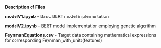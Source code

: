 **Description of Files**

**modelV1.ipynb** - Basic BERT model implementation 

**modelV2.ipynb** - BERT model implementation employing genetic algorithm

**FeynmanEquations.csv** - Target data containing mathematical expressions for corresponding Feynman_with_units(features)
